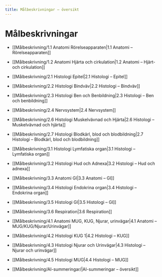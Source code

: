 ```yaml
---
title: Målbeskrivningar – översikt
---
```


# Målbeskrivningar

- [[Målbeskrivning/1.1 Anatomi Rörelseapparaten|1.1 Anatomi – Rörelseapparaten]]
- [[Målbeskrivning/1.2 Anatomi Hjärta och cirkulation|1.2 Anatomi – Hjärt- och cirkulation]]
- [[Målbeskrivning/2.1 Histologi Epitel|2.1 Histologi – Epitel]]
- [[Målbeskrivning/2.2 Histologi Bindväv|2.2 Histologi – Bindväv]]
- [[Målbeskrivning/2.3 Histologi Ben och Benbildning|2.3 Histologi – Ben och benbildning]]
- [[Målbeskrivning/2.4 Nervsystem|2.4 Nervsystem]]
- [[Målbeskrivning/2.6 Histologi Muskelvävnad och Hjärta|2.6 Histologi – Muskelvävnad och hjärta]]
- [[Målbeskrivning/2.7 Histologi Blodkärl, blod och blodbildning|2.7 Histologi – Blodkärl, blod och blodbildning]]
- [[Målbeskrivning/3.1 Histologi Lymfatiska organ|3.1 Histologi – Lymfatiska organ]]
- [[Målbeskrivning/3.2 Histologi Hud och Adnexa|3.2 Histologi – Hud och adnexa]]
- [[Målbeskrivning/3.3 Anatomi GI|3.3 Anatomi – GI]]
- [[Målbeskrivning/3.4 Histologi Endokrina organ|3.4 Histologi – Endokrina organ]]
- [[Målbeskrivning/3.5 Histologi GI|3.5 Histologi – GI]]
- [[Målbeskrivning/3.6 Respiration|3.6 Respiration]]
- [[Målbeskrivning/4.1 Anatomi MUG, KUG, Njurar, urinvägar|4.1 Anatomi – MUG/KUG/Njurar/Urinvägar]]
- [[Målbeskrivning/4.2 Histologi KUG 1|4.2 Histologi – KUG]]
- [[Målbeskrivning/4.3 Histologi Njurar och Urinvägar|4.3 Histologi – Njurar och urinvägar]]
- [[Målbeskrivning/4.5 Histologi MUG|4.4 Histologi – MUG]]

- [[Målbeskrivning/AI-summeringar/|AI-summeringar – översikt]]
